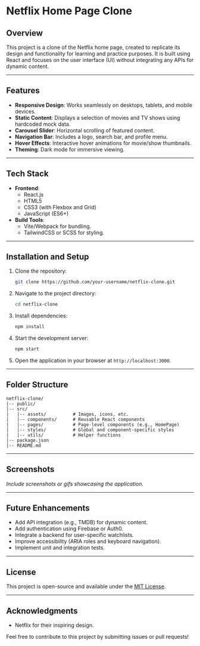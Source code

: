 
# Netflix Home Page Clone

## Overview
This project is a clone of the Netflix home page, created to replicate its design and functionality for learning and practice purposes. It is built using React and focuses on the user interface (UI) without integrating any APIs for dynamic content.

---

## Features
- **Responsive Design**: Works seamlessly on desktops, tablets, and mobile devices.
- **Static Content**: Displays a selection of movies and TV shows using hardcoded mock data.
- **Carousel Slider**: Horizontal scrolling of featured content.
- **Navigation Bar**: Includes a logo, search bar, and profile menu.
- **Hover Effects**: Interactive hover animations for movie/show thumbnails.
- **Theming**: Dark mode for immersive viewing.

---

## Tech Stack
- **Frontend**:
  - React.js
  - HTML5
  - CSS3 (with Flexbox and Grid)
  - JavaScript (ES6+)
- **Build Tools**:
  - Vite/Webpack for bundling.
  - TailwindCSS or SCSS for styling.

---

## Installation and Setup
1. Clone the repository:
   ```bash
   git clone https://github.com/your-username/netflix-clone.git
   ```
2. Navigate to the project directory:
   ```bash
   cd netflix-clone
   ```
3. Install dependencies:
   ```bash
   npm install
   ```
4. Start the development server:
   ```bash
   npm start
   ```
5. Open the application in your browser at `http://localhost:3000`.

---

## Folder Structure
```plaintext
netflix-clone/
|-- public/
|-- src/
|   |-- assets/          # Images, icons, etc.
|   |-- components/      # Reusable React components
|   |-- pages/           # Page-level components (e.g., HomePage)
|   |-- styles/          # Global and component-specific styles
|   |-- utils/           # Helper functions
|-- package.json
|-- README.md
```

---

## Screenshots
*Include screenshots or gifs showcasing the application.*

---

## Future Enhancements
- Add API integration (e.g., TMDB) for dynamic content.
- Add authentication using Firebase or Auth0.
- Integrate a backend for user-specific watchlists.
- Improve accessibility (ARIA roles and keyboard navigation).
- Implement unit and integration tests.

---

## License
This project is open-source and available under the [MIT License](LICENSE).

---

## Acknowledgments
- Netflix for their inspiring design.

Feel free to contribute to this project by submitting issues or pull requests!
